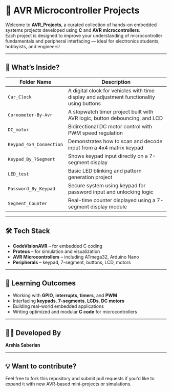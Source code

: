 # 🔌 AVR Microcontroller Projects

Welcome to **AVR_Projects**, a curated collection of hands-on embedded systems projects developed using **C** and **AVR microcontrollers**.  
Each project is designed to improve your understanding of microcontroller fundamentals and peripheral interfacing — ideal for electronics students, hobbyists, and engineers!

---

## 🚀 What’s Inside?

| Folder Name               | Description |
|--------------------------|-------------|
| `Car_Clock`              | A digital clock for vehicles with time display and adjustment functionality using buttons |
| `Cornometer-By-Avr`      | A stopwatch timer project built with AVR logic, button debouncing, and LCD |
| `DC_motor`               | Bidirectional DC motor control with PWM speed regulation |
| `Keypad_4x4_Connection`  | Demonstrates how to scan and decode input from a 4x4 matrix keypad |
| `Keypad_By_7Segment`     | Shows keypad input directly on a 7-segment display |
| `LED_test`               | Basic LED blinking and pattern generation project |
| `Password_By_Keypad`     | Secure system using keypad for password input and unlocking logic |
| `Segment_Counter`        | Real-time counter displayed using a 7-segment display module |

---

## 🛠 Tech Stack

- **CodeVisionAVR** – for embedded C coding  
- **Proteus** – for simulation and visualization  
- **AVR Microcontrollers** – including ATmega32, Arduino Nano  
- **Peripherals** – keypad, 7-segment, buttons, LCD, motors

---

## 🎯 Learning Outcomes

- Working with **GPIO**, **interrupts**, **timers**, and **PWM**
- Interfacing **keypads**, **7-segments**, **LCDs**, **DC motors**
- Building real-world embedded applications
- Writing optimized and modular **C code** for microcontrollers

---

## 👨‍💻 Developed By

**Arshia Saberian**  

---

## 💡 Want to contribute?

Feel free to fork this repository and submit pull requests if you'd like to expand it with new AVR-based mini-projects or simulations.
